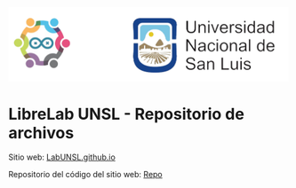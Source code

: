 ![Logo](/Miscelánea/logo.png)

# LibreLab UNSL - Repositorio de archivos

Sitio web: [LabUNSL.github.io](https://labunsl.github.io/)

Repositorio del código del sitio web: [Repo](https://github.com/labunsl/labunsl.github.io)
